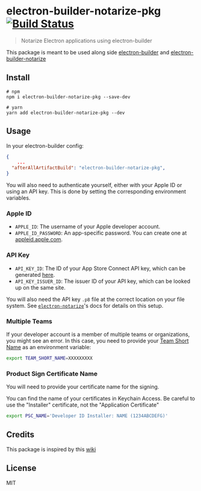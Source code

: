 # electron-builder-notarize-pkg [![Build Status](https://travis-ci.com/karaggeorge/electron-builder-notarize-pkg.svg?branch=master)](https://travis-ci.com/karaggeorge/electron-builder-notarize-pkg)

> Notarize Electron applications using electron-builder

This package is meant to be used along side [electron-builder](https://github.com/electron-userland/electron-builder) and [electron-builder-notarize](https://github.com/karaggeorge/electron-builder-notarize)

## Install

```
# npm
npm i electron-builder-notarize-pkg --save-dev

# yarn
yarn add electron-builder-notarize-pkg --dev
```

## Usage

In your electron-builder config:

```json
{
	...
  "afterAllArtifactBuild": "electron-builder-notarize-pkg",
}
```

You will also need to authenticate yourself, either with your Apple ID or using an API key. This is done by setting the corresponding environment variables.

### Apple ID

- `APPLE_ID`: The username of your Apple developer account.
- `APPLE_ID_PASSWORD`: An app-specific password. You can create one at [appleid.apple.com](https://appleid.apple.com).

### API Key

- `API_KEY_ID`: The ID of your App Store Connect API key, which can be generated [here](https://appstoreconnect.apple.com/access/api).
- `API_KEY_ISSUER_ID`: The issuer ID of your API key, which can be looked up on the same site.

You will also need the API key `.p8` file at the correct location on your file system. See [`electron-notarize`](https://github.com/electron/electron-notarize)'s docs for details on this setup.

### Multiple Teams

If your developer account is a member of multiple teams or organizations, you might see an error. In this case, you need to provide your [Team Short Name](https://github.com/electron/electron-notarize#notes-on-your-team-short-name) as an environment variable:

```sh
export TEAM_SHORT_NAME=XXXXXXXXX
```

### Product Sign Certificate Name

You will need to provide your certificate name for the signing.

You can find the name of your certificates in Keychain Access. Be careful to use the "Installer" certificate, not the "Application Certificate"

```sh
export PSC_NAME='Developer ID Installer: NAME (1234ABCDEFG)'
```

## Credits

This package is inspired by this [wiki](https://github.com/Wicklets/wick-editor/wiki/Building-Desktop-Editors-for-Release#part-4-signing-and-notarizing-installers-for-macos)

## License

MIT
